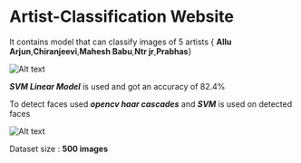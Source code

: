 # Artist-Classification Website



It contains model that can classify images of 5 artists { **Allu Arjun**,**Chiranjeevi**,**Mahesh Babu**,**Ntr jr**,**Prabhas**}

![Alt text](https://github.com/toolazy00i/Artist-Classification/blob/main/UI/images/init.jpeg "Optional Title")

 ***SVM Linear Model*** is used and got an accuracy of 82.4% 

 To detect faces used ***opencv haar cascades*** and ***SVM*** is used on detected faces  

![Alt text](/UI/images/Processed.jpg?raw=true "Optional Title")
 
Dataset size : **500 images**
